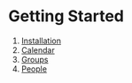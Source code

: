 # Getting Started

1. [Installation](Installation.md)
2. [Calendar](./../Calendar/README.md)
3. [Groups](./../Groups/README.md)
4. [People](./../People/README.md)
